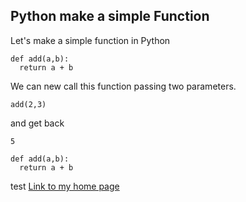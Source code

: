 ## Python make a simple Function

Let's make a simple function in Python

```
def add(a,b):
  return a + b
```

We can new call this function passing two parameters.

```
add(2,3)

```

and get back

```
5

```

```
def add(a,b):
  return a + b
```

test
[Link to my home page](https://www.rdeci-zmaj.com/)

